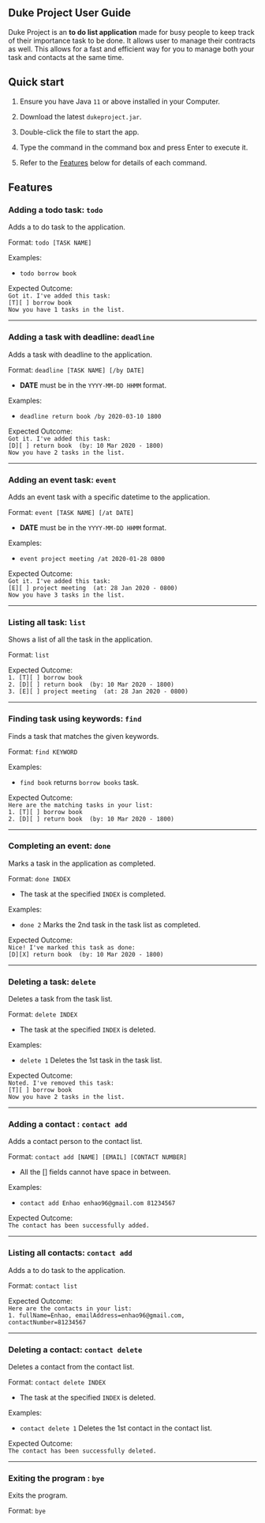 
Duke Project User Guide
---  
Duke Project is an **to do list application** made for busy people to keep track of their importance task to be done. It allows user to manage their contracts as well. This allows for a fast and efficient way for you to manage both your task and contacts at the same time.

## Quick start

1. Ensure you have Java `11`  or above installed in your Computer.

1. Download the latest `dukeproject.jar`.

1. Double-click the file to start the app.

1. Type the command in the command box and press Enter to execute it. <br>


1. Refer to the [Features](#features) below for details of each command.


## Features


### Adding a todo task: `todo`

Adds a to do task to the application.

Format: `todo [TASK NAME]`

Examples:
* `todo borrow book`

Expected Outcome:  
`Got it. I've added this task:`  
`[T][ ] borrow book`  
`Now you have 1 tasks in the list.`
  
---

### Adding a task with deadline: `deadline`

Adds a task with deadline to the application.

Format: `deadline [TASK NAME] [/by DATE]`
* **DATE** must be in the `YYYY-MM-DD HHMM`  format.

Examples:
* `deadline return book /by 2020-03-10 1800`

Expected Outcome:  
`Got it. I've added this task:`  
`[D][ ] return book  (by: 10 Mar 2020 - 1800)`  
`Now you have 2 tasks in the list.`
  
---

### Adding an event task: `event`

Adds an event task with a specific datetime to the application.

Format: `event [TASK NAME] [/at DATE]`
* **DATE** must be in the `YYYY-MM-DD HHMM`  format.

Examples:
* `event project meeting /at 2020-01-28 0800`

Expected Outcome:  
`Got it. I've added this task:`  
`[E][ ] project meeting  (at: 28 Jan 2020 - 0800)`  
`Now you have 3 tasks in the list.`
  
---

### Listing all task: `list`

Shows a list of all the task in the application.

Format: `list`

Expected Outcome:  
`1. [T][ ] borrow book`  
`2. [D][ ] return book  (by: 10 Mar 2020 - 1800)`  
`3. [E][ ] project meeting  (at: 28 Jan 2020 - 0800)`
  
---

### Finding task using keywords: `find`

Finds a task that matches the given keywords.

Format: `find KEYWORD`

Examples:
* `find book`  returns `borrow books`  task.

Expected Outcome:  
`Here are the matching tasks in your list:`  
`1. [T][ ] borrow book`  
`2. [D][ ] return book  (by: 10 Mar 2020 - 1800)`
  
---

### Completing an event: `done`

Marks a task in the application as completed.

Format: `done INDEX`
* The task at the specified `INDEX`  is completed.

Examples:
* `done 2`  Marks the 2nd task in the task list as completed.

Expected Outcome:  
`Nice! I've marked this task as done:`  
`[D][X] return book  (by: 10 Mar 2020 - 1800)`
  
---

### Deleting a task: `delete`

Deletes a task from the task list.

Format: `delete INDEX`
* The task at the specified `INDEX`  is deleted.

Examples:
* `delete 1`  Deletes the 1st task in the task list.

Expected Outcome:  
`Noted. I've removed this task:`  
`[T][ ] borrow book`  
`Now you have 2 tasks in the list.`
  
---
### Adding a contact : `contact add`

Adds a contact person to the contact list.

Format: `contact add [NAME] [EMAIL] [CONTACT NUMBER]`
* All the [] fields cannot have space in between.

Examples:
* `contact add Enhao enhao96@gmail.com 81234567`

Expected Outcome:  
`The contact has been successfully added.`
  
---
### Listing all contacts: `contact add`

Adds a to do task to the application.

Format: `contact list`

Expected Outcome:  
`Here are the contacts in your list:`  
`1. fullName=Enhao, emailAddress=enhao96@gmail.com, contactNumber=81234567`

---

### Deleting a contact: `contact delete`

Deletes a contact from the contact list.

Format: `contact delete INDEX`
* The task at the specified `INDEX`  is deleted.

Examples:
* `contact delete 1`  Deletes the 1st contact in the contact list.

Expected Outcome:  
`The contact has been successfully deleted.`
  
---
### Exiting the program : `bye`

Exits the program.

Format: `bye`